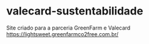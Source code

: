 # valecard-sustentabilidade
Site criado para a parceria GreenFarm e Valecard
https://lightsweet.greenfarmco2free.com.br/
